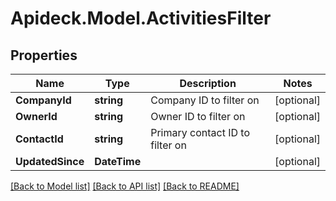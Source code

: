 # Apideck.Model.ActivitiesFilter

## Properties

Name | Type | Description | Notes
------------ | ------------- | ------------- | -------------
**CompanyId** | **string** | Company ID to filter on | [optional] 
**OwnerId** | **string** | Owner ID to filter on | [optional] 
**ContactId** | **string** | Primary contact ID to filter on | [optional] 
**UpdatedSince** | **DateTime** |  | [optional] 

[[Back to Model list]](../README.md#documentation-for-models) [[Back to API list]](../README.md#documentation-for-api-endpoints) [[Back to README]](../README.md)

